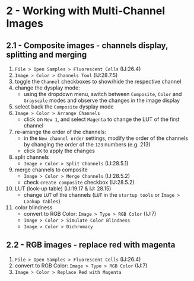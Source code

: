 # 2 - Working with Multi-Channel Images

## 2.1 - Composite images - channels display, splitting and merging

1. `File > Open Samples > Fluorescent Cells` (IJ:26.4)
2. `Image > Color > Channels Tool` (IJ:28.7.5)
3. toggle the `Channel` checkboxes to show/hide the respective channel
4. change the dysplay mode:
    - using the dropdown menu, switch between `Composite`, `Color` and `Grayscale` modes and observe the changes in the image display
5. select back the `Composite` dysplay mode
6. `Image > Color > Arrange Channels`
    - click on `New 1`, and select `Magenta` to change the LUT of the first channel
7. re-arrange the order of the channels:
    - in the `New channel order` settings, modify the order of the channels by changing the order of the `123` numbers (e.g. 213)
    - click `OK` to apply the changes
8. split channels
    - `Image > Color > Split Channels` (IJ:28.5.1)
9. merge channels to composite
    - `Image > Color > Merge Channels` (IJ:28.5.2)
    - check `create composite` checkbox (IJ:28.5.2)
10. LUT (look-up table) (IJ:19.17 & IJ: 28.15)
    - change `LUT` of the channels (`LUT` in the `startup tools` or `Image > Lookup Tables`)
11. color blindness
    - convert to RGB Color: `Image > Type > RGB Color` (IJ:7)
    - `Image > Color > Simulate Color Blindness`
    - `Image > Color > Dichromacy`

## 2.2 - RGB images - replace red with magenta

1. `File > Open Samples > Fluorescent Cells` (IJ:26.4)
2. convert to RGB Color: `Image > Type > RGB Color` (IJ:7)
3. `Image > Color > Replace Red with Magenta`
